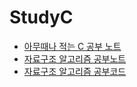 # StudyC

* [아무때나 적는 C 공부 노트](https://velog.io/@psh4204/series/C)
* [자료구조 알고리즘 공부노트](https://velog.io/@psh4204/series/%EB%87%8C%EB%A5%BC-%EC%9E%90%EA%B7%B9%ED%95%98%EB%8A%94-%EC%95%8C%EA%B3%A0%EB%A6%AC%EC%A6%98)
* [자료구조 알고리즘 공부코드](https://github.com/psh4204/StudyAlgorithm_C)
